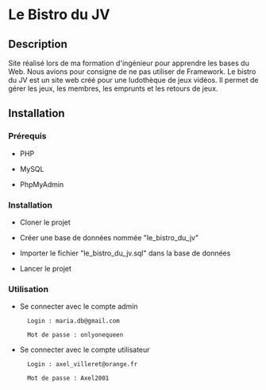 # Le Bistro du JV

## Description

Site réalisé lors de ma formation d'ingénieur pour apprendre les bases du Web. Nous avions pour consigne de ne pas utiliser de Framework. Le bistro du JV est un site web créé pour une ludothèque de jeux vidéos. Il permet de gérer les jeux, les membres, les emprunts et les retours de jeux. 

## Installation

### Prérequis

- PHP

- MySQL

- PhpMyAdmin

### Installation

- Cloner le projet

- Créer une base de données nommée "le_bistro_du_jv"

- Importer le fichier "le_bistro_du_jv.sql" dans la base de données

- Lancer le projet

### Utilisation

- Se connecter avec le compte admin

        Login : maria.db@gmail.com

        Mot de passe : onlyonequeen

- Se connecter avec le compte utilisateur

        Login : axel_villeret@orange.fr

        Mot de passe : Axel2001
